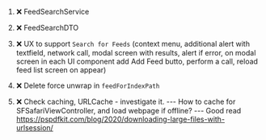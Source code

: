 1. ❌ FeedSearchService
2. ❌ FeedSearchDTO
3. ❌ UX to support `Search for Feeds` (context menu, additional alert with textfield, network call, modal screen with results, alert if error, on modal screen in each UI component add Add Feed butto, perform a call, reload feed list screen on appear)
4. ❌ Delete force unwrap in `feedForIndexPath`

5. ❌ Check caching, URLCache - investigate it.
       --- How to cache for SFSafariViewController, and load webpage if offline?
       --- Good read https://pspdfkit.com/blog/2020/downloading-large-files-with-urlsession/
